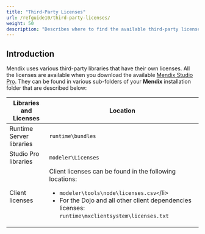 ```yaml
---
title: "Third-Party Licenses"
url: /refguide10/third-party-licenses/
weight: 50
description: "Describes where to find the available third-party licenses in Mendix."
---
```


## Introduction

Mendix uses various third-party libraries that have their own licenses. All the licenses are available when you download the available [Mendix Studio Pro](https://marketplace.mendix.com/link/studiopro/). They can be found in various sub-folders of your **Mendix** installation folder that are described below:

| Libraries and Licenses   | Location                                                     |
| ------------------------ | ------------------------------------------------------------ |
| Runtime Server libraries | `runtime\bundles`                                         |
| Studio Pro libraries     | `modeler\Licenses`                                         |
| Client licenses          | Client licenses can be found in the following locations: <ul><li>`modeler\tools\node\licenses.csv<`/li><li>For the Dojo and all other client dependencies licenses: `runtime\mxclientsystem\licenses.txt`</li></ul>|
